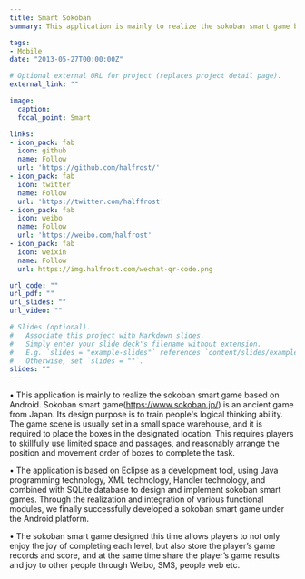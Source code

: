 ```yaml
---
title: Smart Sokoban
summary: This application is mainly to realize the sokoban smart game based on Android. Sokoban smart game(https://www.sokoban.jp/) is an ancient game from Japan. Its design purpose is to train people's logical thinking ability. The game scene is usually set in a small space warehouse, and it is required to place the boxes in the designated location.

tags:
- Mobile
date: "2013-05-27T00:00:00Z"

# Optional external URL for project (replaces project detail page).
external_link: ""

image:
  caption:
  focal_point: Smart

links:
- icon_pack: fab
  icon: github
  name: Follow
  url: 'https://github.com/halfrost/'
- icon_pack: fab
  icon: twitter
  name: Follow
  url: 'https://twitter.com/halffrost'
- icon_pack: fab
  icon: weibo
  name: Follow
  url: 'https://weibo.com/halfrost'
- icon_pack: fab
  icon: weixin
  name: Follow
  url: https://img.halfrost.com/wechat-qr-code.png

url_code: ""
url_pdf: ""
url_slides: ""
url_video: ""

# Slides (optional).
#   Associate this project with Markdown slides.
#   Simply enter your slide deck's filename without extension.
#   E.g. `slides = "example-slides"` references `content/slides/example-slides.md`.
#   Otherwise, set `slides = ""`.
slides: ""
---
```



• This application is mainly to realize the sokoban smart game based on Android. Sokoban smart game(https://www.sokoban.jp/) is an ancient game from Japan. Its design purpose is to train people's logical thinking ability. The game scene is usually set in a small space warehouse, and it is required to place the boxes in the designated location. This requires players to skillfully use limited space and passages, and reasonably arrange the position and movement order of boxes to complete the task.

• The application is based on Eclipse as a development tool, using Java programming technology, XML technology, Handler technology, and combined with SQLite database to design and implement sokoban smart games. Through the realization and integration of various functional modules, we finally successfully developed a sokoban smart game under the Android platform.

• The sokoban smart game designed this time allows players to not only enjoy the joy of completing each level, but also store the player’s game records and score, and at the same time share the player’s game results and joy to other people through Weibo, SMS, people web etc.
